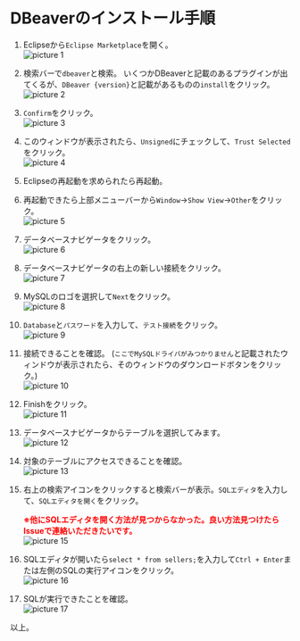 # DBeaverのインストール手順

1. Eclipseから`Eclipse Marketplace`を開く。  
![picture 1](image/9b54072c48875e6d232cb290e76dc088ffafd1c079ad3e732356acbbe701b976.png)  

1. 検索バーで`dbeaver`と検索。 いくつかDBeaverと記載のあるプラグインが出てくるが、`DBeaver {version}`と記載があるものの`install`をクリック。  
![picture 2](image/8b9053e3ecf6b97db3e97ea5e9f3a28568b2636e1d5445696dc3c204e1546e53.png)  

1. `Confirm`をクリック。  
![picture 3](image/aed557d00dfe923f78b9fa703de215912e29729aa90d107391a7e06e8ed2556e.png)  

1. このウィンドウが表示されたら、`Unsigned`にチェックして、`Trust Selected`をクリック。  
![picture 4](image/244f53f753b26b8aec9fb99adfe90d8b13d53c337fae9a366af89bd7c4cabd78.png)  

1. Eclipseの再起動を求められたら再起動。  

1. 再起動できたら上部メニューバーから`Window`->`Show View`->`Other`をクリック。  
![picture 5](image/584df8e30a5b19b15e4ed36b213eb8f54c3d3d8a6ed06a6d9a90b098f1f30ef2.png)  

1. データベースナビゲータをクリック。  
![picture 6](image/191d3bc403957cf896c95d4dbc1d6e8f678b9e86da6414bbb775045456504b48.png)  

1. データベースナビゲータの右上の新しい接続をクリック。  
![picture 7](image/bca250ddd4bb5f288ec8aba269f51905b250252c1f096b5a19af237d37d79cfa.png)  

1. MySQLのロゴを選択して`Next`をクリック。  
![picture 8](image/a05f92be19105e78daf2188b8799e8931a3128b805694f9854bdc3659688cacd.png)  


1. `Database`と`パスワード`を入力して、`テスト接続`をクリック。  
![picture 9](image/ecb75f7d32afbaf3102aaa7947e06b43b07ca56650f7b765cf0abceb5157bcde.png)  

1. 接続できることを確認。
(`ここでMySQLドライバがみつかりません`と記載されたウィンドウが表示されたら、そのウィンドウのダウンロードボタンをクリック。)  
![picture 10](image/f8f3952eb979e7a8a52e7eea433077fcd215732189647312fb552c34aeefd50c.png)  

1. Finishをクリック。  
![picture 11](image/aec35168abb08964c4977feb679f0935204af848d7b3a6a9b33f846d3d592292.png)  

1. データベースナビゲータからテーブルを選択してみます。  
![picture 12](image/16413911580ce27410debfa616839887d4521af34e91b896162bf0f14a929d72.png)  

1. 対象のテーブルにアクセスできることを確認。  
![picture 13](image/f3874e6da569d855f4e27c3be5662e71d4824c0f038b66f6da9e70a9068ea501.png)  

1. 右上の検索アイコンをクリックすると検索バーが表示。`SQLエディタ`を入力して、`SQLエディタを開く`をクリック。<div style="color:red;"><strong>※他にSQLエディタを開く方法が見つからなかった。良い方法見つけたらIssueで連絡いただきたいです。</strong></div>
![picture 15](image/00ec3fa7ca7a9ef947f0ed4633ede7bdd2618691e36cbaf2810525452895688e.png)  

1. SQLエディタが開いたら`select * from sellers;`を入力して`Ctrl + Enter`または左側のSQLの実行アイコンをクリック。  
![picture 16](image/082321cd829ebc6d498614fbb2018bdfd6b5a85bf450c6142bc6a2c034f7aaa2.png)  

1. SQLが実行できたことを確認。  
![picture 17](image/250e04d46faecede512976419a2f598e96bb15e656d4d50cb30def856eed36ab.png)  

以上。